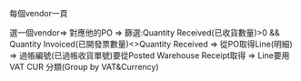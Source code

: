 每個vendor一頁

選一個vendor=> 對應他的PO => 篩選:Quantity Received(已收貨數量)>0 && Quantity Invoiced(已開發票數量)<>Quantity Received 
=> 從PO取得Line(明細) => 過帳編號(已過帳收貨單號)要從Posted Warehouse Receipt取得 => Line要用VAT CUR 分類(Group by VAT&Currency)

<!-- https://vld-nav.com/how-to-group-data -->
                 
